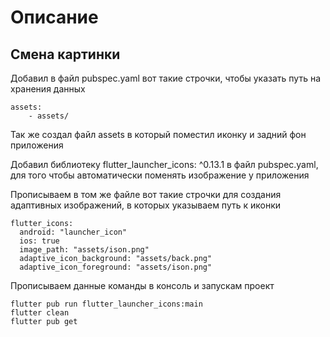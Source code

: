 # Описание

## Смена картинки

Добавил в файл pubspec.yaml вот такие строчки, чтобы указать путь на хранения данных
```
assets:
    - assets/
```

Так же создал файл assets в который поместил иконку и задний фон приложения

Добавил библиотеку flutter_launcher_icons: ^0.13.1 в файл pubspec.yaml, для того чтобы автоматически поменять изображение у приложения

Прописываем в том же файле вот такие строчки для создания адаптивных изображений, в которых указываем путь к иконки
```
flutter_icons:
  android: "launcher_icon"
  ios: true
  image_path: "assets/ison.png"
  adaptive_icon_background: "assets/back.png"
  adaptive_icon_foreground: "assets/ison.png"
```
Прописываем данные команды в консоль и запускам проект
```
flutter pub run flutter_launcher_icons:main
flutter clean
flutter pub get
```
